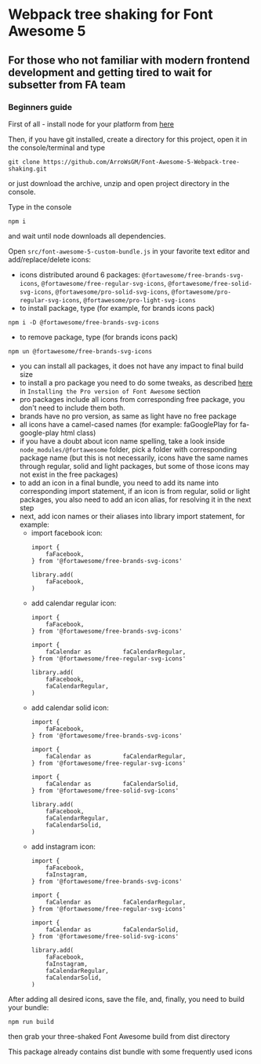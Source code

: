 # Webpack tree shaking for Font Awesome 5
## For those who not familiar with modern frontend development and getting tired to wait for subsetter from FA team
### Beginners guide
First of all - install node for your platform from [here](https://nodejs.org/en/)

Then, if you have git installed, create a directory for this project, open it in the console/terminal and type
```
git clone https://github.com/ArroWsGM/Font-Awesome-5-Webpack-tree-shaking.git
```
or just download the archive, unzip and open project directory in the console.

Type in the console
```
npm i
```
and wait until node downloads all dependencies.

Open ``src/font-awesome-5-custom-bundle.js`` in your favorite text editor and add/replace/delete icons:
* icons distributed around 6 packages: ``@fortawesome/free-brands-svg-icons``, ``@fortawesome/free-regular-svg-icons``, ``@fortawesome/free-solid-svg-icons``, ``@fortawesome/pro-solid-svg-icons``, ``@fortawesome/pro-regular-svg-icons``, ``@fortawesome/pro-light-svg-icons``
* to install package, type (for example, for brands icons pack)
```
npm i -D @fortawesome/free-brands-svg-icons
```
* to remove package, type (for brands icons pack)
```
npm un @fortawesome/free-brands-svg-icons
```
* you can install all packages, it does not have any impact to final build size
* to install a pro package you need to do some tweaks, as described [here](https://fontawesome.com/how-to-use/on-the-web/setup/using-package-managers) in ``Installing the Pro version of Font Awesome`` section
* pro packages include all icons from corresponding free package, you don't need to include them both.
* brands have no pro version, as same as light have no free package
* all icons have a camel-cased names (for example: faGooglePlay for fa-google-play html class)
* if you have a doubt about icon name spelling, take a look inside ``node_modules/@fortawesome`` folder, pick a folder with corresponding package name (but this is not necessarily, icons have the same names through regular, solid and light packages, but some of those icons may not exist in the free packages)
* to add an icon in a final bundle, you need to add its name into corresponding import statement, if an icon is from regular, solid or light packages, you also need to add an icon alias, for resolving it in the next step
* next, add icon names or their aliases into library import statement, for example:
    * import facebook icon:
        ```
        import {
            faFacebook,
        } from '@fortawesome/free-brands-svg-icons'
        
        library.add(
            faFacebook,
        )
        ```
    * add calendar regular icon:
        ```
        import {
            faFacebook,
        } from '@fortawesome/free-brands-svg-icons'
        
        import {
            faCalendar as         faCalendarRegular,
        } from '@fortawesome/free-regular-svg-icons'
        
        library.add(
            faFacebook,
            faCalendarRegular,
        )
        ```
    * add calendar solid icon:
        ```
        import {
            faFacebook,
        } from '@fortawesome/free-brands-svg-icons'
        
        import {
            faCalendar as         faCalendarRegular,
        } from '@fortawesome/free-regular-svg-icons'
        
        import {
            faCalendar as         faCalendarSolid,
        } from '@fortawesome/free-solid-svg-icons'
        
        library.add(
            faFacebook,
            faCalendarRegular,
            faCalendarSolid,
        )
        ```
    * add instagram icon:
        ```
        import {
            faFacebook,
            faInstagram,
        } from '@fortawesome/free-brands-svg-icons'
        
        import {
            faCalendar as         faCalendarRegular,
        } from '@fortawesome/free-regular-svg-icons'
        
        import {
            faCalendar as         faCalendarSolid,
        } from '@fortawesome/free-solid-svg-icons'
        
        library.add(
            faFacebook,
            faInstagram,
            faCalendarRegular,
            faCalendarSolid,
        )
        ```
After adding all desired icons, save the file, and, finally, you need to build your bundle:
```
npm run build
```
then grab your three-shaked Font Awesome build from dist directory

This package already contains dist bundle with some frequently used icons